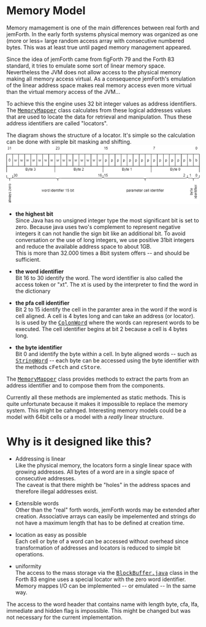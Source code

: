 # Memory Model #

Memory mamagement is one of the main differences between real forth and jemForth.
In the early forth systems physical memory was organized as one (more or less= large random access
array with consecutive numbered bytes. This was at least true until paged memory management appeared.

Since the idea of jemForth came from figForth 79 and the Forth 83 standard, it tries to emulate
some sort of linear memory space. Nevertheless the JVM does not allow access to the physical memory
making all memory access virtual. As a consequence jemForth's  emulation of the linear address space
makes real memory access even more virtual than the virtual memory access of the JVM...

To achieve this the engine uses 32 bit integer values as address identifiers. The 
<tt>[MemoryMapper](../main/java/io/github/mletkin/jemforth/engine/MemoryMapper.java)</tt> class
calculates from these logical addresses values that are used to locate the data for retrieval
and manipulation. Thus these address identifiers are called "locators". 

The diagram shows the structure of a locator. It's simple so the calculation can be done with
simple bit masking and shifting.
![locator diagram](locator.png)

- **the highest bit**<br>
Since Java has no unsigned integer type the most significant bit is set to zero.
Because java uses two's complement to represent negative integers it can not handle the sign bit
like an additional bit. To avoid conversation or the use of long integers, we use positive 31bit
integers and reduce the available address space to about 1GB.  
This is more than 32.000 times a 8bit system offers -- and should be sufficient.

- **the word identifier**<br>
Bit 16 to 30 identify the word. The word identifier is also called the access token or "xt".
The xt is used by the interpreter to find the word in the dictionary

- **the pfa cell identifier**<br>
Bit 2 to 15 identify the cell in the paramter area in the word if the word is cell aligned.
A cell is 4 bytes long and can take an address (or locator). Is is used by the
<tt>[ColonWord](../main/java/io/github/mletkin/jemforth/engine/ColonWord.java)</tt>
where the words can represent words to be executed. The cell identifier begins at bit 2
because a cell is 4 bytes long.

- **the byte identifier**<br>
Bit 0 and  identify the byte within a cell. In byte aligned words -- such as 
<tt>[StringWord](..//main/java/io/github/mletkin/jemforth/engine/StringWord.java)</tt>
-- each byte can be accessed using the byte identifier with the methods <tt>cFetch</tt> and <tt>cStore</tt>.

The <tt>[MemoryMapper](../main/java/io/github/mletkin/jemforth/engine/MemoryMapper.java)</tt> class
provides methods to extract the parts from an address identifier and to compose them from the components.

Currently all these methods are implemented as static methods. This is quite unfortunate because it makes
it impossible to replace the memory system. This might be cahnged. Interesting memory models could be
a model with 64bit cells or a model with a _really_ linear structure.
  
# Why is it designed like this? #
- Addressing is linear<br>
Like the physical memory, the locators form a single linear space with growing addresses.
All bytes of a word are in a single space of consecutive addresses.<br>
The caveat is that there mighth be "holes" in the address spaces and therefore illegal
addresses exist.

- Extensible words<br>
Other than the "real" forth words, jemForth words may be extended after creation.
Associative arrays can easily be impelemented and strings do not have a maximum length
that has to be defined at creation time.

- location as easy as possible<br>
Each cell or byte of a word can be accessed without overhead since transformation of addresses and
locators is reduced to simple bit operations.  

- uniformity<br>
The access to the mass storage via the
<tt>[BlockBuffer.java](../main/java/io/github/mletkin/jemforth/engine/f83/BlockBuffer.java)</tt> class
in the Forth 83 engine uses a special locator with the zero word identifier. Memory mappes I/O
can be implemented -- or emulated -- In the same way.

The access to the word header that contains name with length byte, cfa, lfa, immediate and hidden flag
is impossible. This might be changed but was not necessary for the current implementation.
